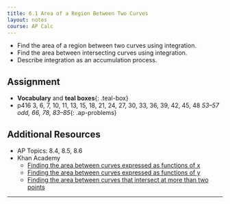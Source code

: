 ```yaml
---
title: 6.1 Area of a Region Between Two Curves
layout: notes
course: AP Calc
---
```


- Find the area of a region between two curves using integration.
- Find the area between intersecting curves using integration.
- Describe integration as an accumulation process.

## Assignment

- **Vocabulary** and **teal boxes**{: .teal-box}
- p416 3, 6, 7, 10, 11, 13, 15, 18, 21, 24, 27, 30, 33, 36, 39, 42, 45, 48 *53–57 odd, 66, 78, 83–85*{: .ap-problems}

## Additional Resources

- AP Topics: 8.4, 8.5, 8.6
- Khan Academy
  - [Finding the area between curves expressed as functions of x](https://www.khanacademy.org/math/ap-calculus-ab/ab-applications-of-integration-new/ab-8-4/v/evaluating-simple-definite-integral)
  - [Finding the area between curves expressed as functions of y](https://www.khanacademy.org/math/ap-calculus-ab/ab-applications-of-integration-new/ab-8-5/v/area-between-curve-and-y-axis)
  - [Finding the area between curves that intersect at more than two points](https://www.khanacademy.org/math/ap-calculus-ab/ab-applications-of-integration-new/ab-8-6/e/area-between-curves-that-intersect-at-more-than-two-points)

---

